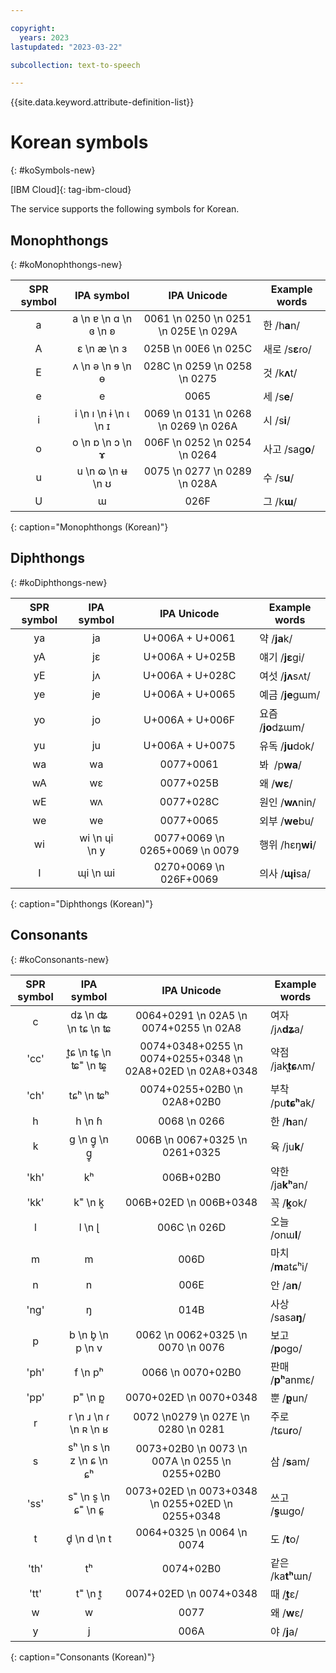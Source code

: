 ```yaml
---

copyright:
  years: 2023
lastupdated: "2023-03-22"

subcollection: text-to-speech

---
```


{{site.data.keyword.attribute-definition-list}}

# Korean symbols
{: #koSymbols-new}

[IBM Cloud]{: tag-ibm-cloud}

The service supports the following symbols for Korean.

## Monophthongs
{: #koMonophthongs-new}

| SPR symbol | IPA symbol | IPA Unicode | Example words |
|:----------:|:----------:|:-----------:|---------------|
| a | a  \n ɐ  \n ɑ  \n ɞ  \n ʚ | 0061  \n 0250  \n 0251  \n 025E  \n 029A | 한 /h**a**n/ |
| A | ɛ  \n æ  \n ɜ | 025B  \n 00E6  \n 025C | 새로 /s**ɛ**ɾo/ |
| E | ʌ  \n ə  \n ɘ  \n ɵ | 028C  \n 0259  \n 0258  \n 0275 | 것 /k**ʌ**t/ |
| e | e | 0065 | 세 /s**e**/ |
| i | i  \n ı  \n ɨ  \n ɩ  \n ɪ | 0069  \n 0131  \n 0268  \n 0269  \n 026A | 시 /s**i**/ |
| o | o  \n ɒ  \n ɔ  \n ɤ | 006F  \n 0252  \n 0254  \n 0264 | 사고 /saɡ**o**/ |
| u | u  \n ɷ  \n ʉ  \n ʊ | 0075  \n 0277  \n 0289  \n 028A | 수 /s**u**/ |
| U | ɯ | 026F | 그 /k**ɯ**/ |
{: caption="Monophthongs (Korean)"}

## Diphthongs
{: #koDiphthongs-new}

| SPR symbol | IPA symbol | IPA Unicode | Example words |
|:----------:|:----------:|:-----------:|---------------|
| ya | ja | U+006A + U+0061 | 약 /**ja**k/ |
| yA | jɛ | U+006A + U+025B | 얘기 /**jɛ**ɡi/ |
| yE | jʌ | U+006A + U+028C | 여섯 /**jʌ**sʌt/ |
| ye | je | U+006A + U+0065 | 예금 /**je**ɡɯm/ |
| yo | jo | U+006A + U+006F | 요즘 /**jo**dʑɯm/ |
| yu | ju | U+006A + U+0075 | 유독 /**ju**dok/ |
| wa | wa | 0077+0061| 봐  /p**wa**/ |
| wA | wɛ | 0077+025B | 왜 /**wɛ**/ |
| wE | wʌ | 0077+028C | 원인 /**wʌ**nin/ |
| we | we | 0077+0065 | 외부 /**we**bu/ |
| wi | wi  \n ɥi  \n y | 0077+0069  \n 0265+0069  \n 0079 | 행위 /hɛŋ**wi**/ |
| I | ɰi  \n ɯi | 0270+0069  \n 026F+0069 | 의사 /**ɰi**sa/ |
{: caption="Diphthongs (Korean)"}

## Consonants
{: #koConsonants-new}

| SPR symbol | IPA symbol | IPA Unicode | Example words |
|:----------:|:----------:|:-----------:|---------------|
| c | dʑ  \n ʥ  \n tɕ  \n ʨ | 0064+0291  \n 02A5  \n 0074+0255  \n 02A8 | 여자 /jʌ**dʑ**a/ |
| 'cc' | t͈ɕ  \n tɕ͈  \n ʨ˭  \n ʨ͈ | 0074+0348+0255  \n 0074+0255+0348  \n 02A8+02ED  \n 02A8+0348 | 약점 /jak**t͈ɕ**ʌm/ |
| 'ch' | tɕʰ  \n ʨʰ | 0074+0255+02B0  \n 02A8+02B0 | 부착 /pu**tɕʰ**ak/ |
| h | h  \n ɦ | 0068  \n 0266 | 한 /**h**an/ |
| k | g  \n g̥  \n ɡ̥ | 006B  \n 0067+0325  \n 0261+0325 | 육 /ju**k**/ |
| 'kh' | kʰ | 006B+02B0 | 약한 /ja**kʰ**an/ |
| 'kk' | k˭  \n k͈ | 006B+02ED  \n 006B+0348 | 꼭 /**k͈**ok/ |
| l | l  \n ɭ | 006C  \n 026D | 오늘 /onɯ**l**/ |
| m | m | 006D | 마치 /**m**atɕʰi/ |
| n | n | 006E | 안 /a**n**/ |
| 'ng' | ŋ | 014B | 사상 /sasa**ŋ**/ |
| p | b  \n b̥  \n p  \n v | 0062  \n 0062+0325  \n 0070  \n 0076 | 보고 /**p**oɡo/ |
| 'ph' | f  \n pʰ | 0066  \n 0070+02B0 | 판매 /**pʰ**anmɛ/ |
| 'pp' | p˭  \n p͈ | 0070+02ED  \n 0070+0348 | 뿐 /**p͈**un/ |
| r | r  \n ɹ  \n ɾ  \n ʀ  \n ʁ | 0072  \n0279  \n 027E  \n 0280  \n 0281 | 주로 /tɕu**ɾ**o/ |
| s | sʰ  \n s  \n z  \n ɕ  \n ɕʰ | 0073+02B0  \n 0073  \n 007A  \n 0255  \n 0255+02B0 | 삼 /**s**am/ |
| 'ss' | s˭  \n s͈  \n ɕ˭  \n ɕ͈ | 0073+02ED  \n 0073+0348  \n 0255+02ED  \n 0255+0348 | 쓰고 /**s͈**ɯgo/ |
| t | d̥  \n d  \n t | 0064+0325  \n 0064  \n 0074 | 도 /**t**o/ |
| 'th' | tʰ | 0074+02B0 | 같은 /ka**tʰ**ɯn/ |
| 'tt' | t˭  \n t͈ | 0074+02ED  \n 0074+0348 | 때 /**t͈**ɛ/ |
| w | w | 0077 | 왜 /**w**ɛ/ |
| y | j | 006A | 야 /**j**a/ |
{: caption="Consonants (Korean)"}
